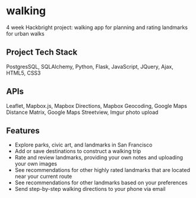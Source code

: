 # walking #
4 week Hackbright project:  walking app for planning and rating landmarks for urban walks

## Project Tech Stack ##
PostgresSQL, SQLAlchemy, Python, Flask, JavaScript, JQuery, Ajax, HTML5, CSS3

## APIs ##
Leaflet, Mapbox.js, Mapbox Directions, Mapbox Geocoding, Google Maps Distance Matrix, Google Maps Streetview, Imgur photo upload

## Features ##
* Explore parks, civic art, and landmarks in San Francisco
* Add or save destinations to construct a walking trip
* Rate and review landmarks, providing your own notes and uploading your own images
* See recommendations for other highly rated landmarks that are located near your current route
* See recommendations for other landmarks based on your preferences
* Send step-by-step walking directions to your phone via email


